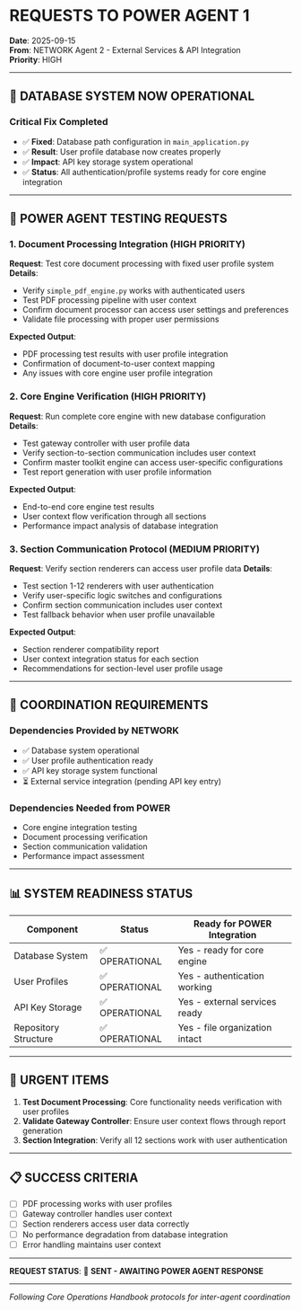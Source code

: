 # REQUESTS TO POWER AGENT 1
**Date**: 2025-09-15  
**From**: NETWORK Agent 2 - External Services & API Integration  
**Priority**: HIGH  

---

## 🔧 **DATABASE SYSTEM NOW OPERATIONAL**

### **Critical Fix Completed**
- ✅ **Fixed**: Database path configuration in `main_application.py`
- ✅ **Result**: User profile database now creates properly
- ✅ **Impact**: API key storage system operational
- ✅ **Status**: All authentication/profile systems ready for core engine integration

---

## 🎯 **POWER AGENT TESTING REQUESTS**

### **1. Document Processing Integration** (HIGH PRIORITY)
**Request**: Test core document processing with fixed user profile system
**Details**:
- Verify `simple_pdf_engine.py` works with authenticated users
- Test PDF processing pipeline with user context
- Confirm document processor can access user settings and preferences
- Validate file processing with proper user permissions

**Expected Output**:
- PDF processing test results with user profile integration
- Confirmation of document-to-user context mapping
- Any issues with core engine user profile integration

### **2. Core Engine Verification** (HIGH PRIORITY)  
**Request**: Run complete core engine with new database configuration
**Details**:
- Test gateway controller with user profile data
- Verify section-to-section communication includes user context
- Confirm master toolkit engine can access user-specific configurations
- Test report generation with user profile information

**Expected Output**:
- End-to-end core engine test results
- User context flow verification through all sections
- Performance impact analysis of database integration

### **3. Section Communication Protocol** (MEDIUM PRIORITY)
**Request**: Verify section renderers can access user profile data
**Details**:
- Test section 1-12 renderers with user authentication
- Verify user-specific logic switches and configurations
- Confirm section communication includes user context
- Test fallback behavior when user profile unavailable

**Expected Output**:
- Section renderer compatibility report
- User context integration status for each section
- Recommendations for section-level user profile usage

---

## 🔄 **COORDINATION REQUIREMENTS**

### **Dependencies Provided by NETWORK**
- ✅ Database system operational
- ✅ User profile authentication ready
- ✅ API key storage system functional
- ⏳ External service integration (pending API key entry)

### **Dependencies Needed from POWER**
- Core engine integration testing
- Document processing verification
- Section communication validation
- Performance impact assessment

---

## 📊 **SYSTEM READINESS STATUS**

| Component | Status | Ready for POWER Integration |
|-----------|--------|----------------------------|
| Database System | ✅ OPERATIONAL | Yes - ready for core engine |
| User Profiles | ✅ OPERATIONAL | Yes - authentication working |
| API Key Storage | ✅ OPERATIONAL | Yes - external services ready |
| Repository Structure | ✅ OPERATIONAL | Yes - file organization intact |

---

## 🚨 **URGENT ITEMS**

1. **Test Document Processing**: Core functionality needs verification with user profiles
2. **Validate Gateway Controller**: Ensure user context flows through report generation
3. **Section Integration**: Verify all 12 sections work with user authentication

---

## 📋 **SUCCESS CRITERIA**

- [ ] PDF processing works with user profiles
- [ ] Gateway controller handles user context
- [ ] Section renderers access user data correctly
- [ ] No performance degradation from database integration
- [ ] Error handling maintains user context

---

**REQUEST STATUS**: 🤝 **SENT - AWAITING POWER AGENT RESPONSE**

---
*Following Core Operations Handbook protocols for inter-agent coordination*















